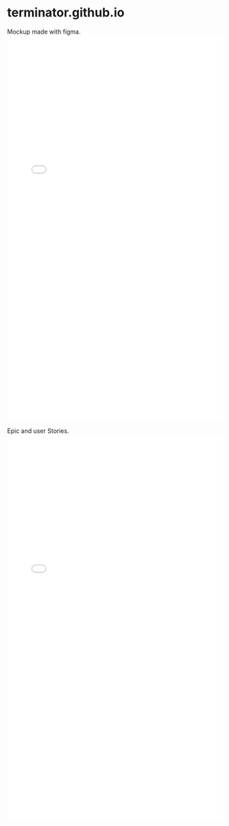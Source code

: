 # terminator.github.io

Mockup made with figma.
<embed src="Terminator_V5.pdf" width="100%" height="900px" type="application/pdf">

Epic and user Stories.
<embed src="Epic und User Stories.pdf" width="100%" height="900px" type="application/pdf">


